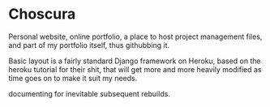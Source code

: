# Choscura
Personal website, online portfolio, a place to host project management files, and part of my portfolio itself, thus githubbing it.

Basic layout is a fairly standard Django framework on Heroku, based on the heroku tutorial for their shit, that will get more and more heavily modified as time goes on to make it suit my needs.

documenting for inevitable subsequent rebuilds. 
